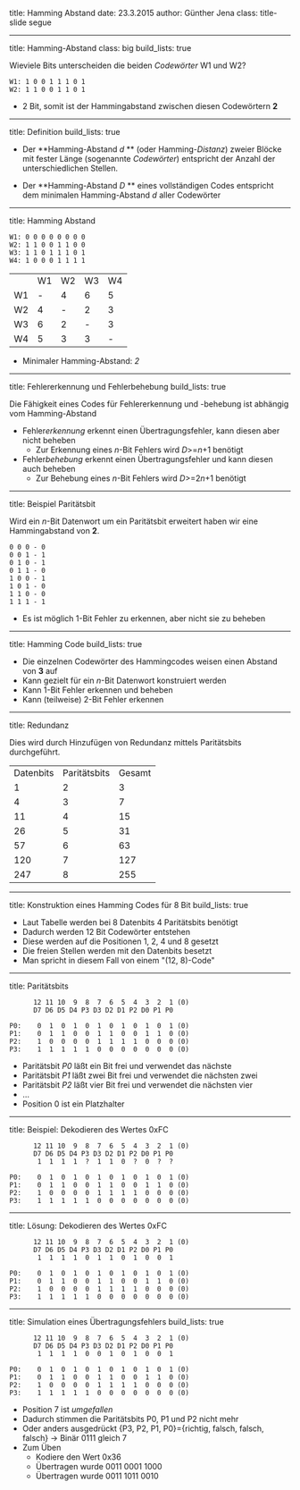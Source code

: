 title: Hamming Abstand
date: 23.3.2015
author: Günther Jena
class: title-slide segue

---

title: Hamming-Abstand 
class: big
build_lists: true

Wieviele Bits unterscheiden die beiden *Codewörter* W1 und W2?

    W1: 1 0 0 1 1 1 0 1
    W2: 1 1 0 0 1 1 0 1

* 2 Bit, somit ist der Hammingabstand zwischen diesen Codewörtern **2**

---

title: Definition
build_lists: true

* Der **Hamming-Abstand *d* ** (oder Hamming-*Distanz*) zweier Blöcke mit fester Länge (sogenannte *Codewörter*) entspricht der Anzahl der unterschiedlichen Stellen.

* Der **Hamming-Abstand *D* ** eines vollständigen Codes entspricht dem minimalen Hamming-Abstand *d* aller Codewörter

---

title: Hamming Abstand

    W1: 0 0 0 0 0 0 0 0
    W2: 1 1 0 0 1 1 0 0
    W3: 1 1 0 1 1 1 0 1
    W4: 1 0 0 0 1 1 1 1

<table>
<tr><td></td><td>W1</td><td>W2</td><td>W3</td><td>W4</td></tr>
<tr><td>W1</td><td>-</td><td>4</td><td>6</td><td>5</td></tr>
<tr><td>W2</td><td>4</td><td>-</td><td>2</td><td>3</td></tr>
<tr><td>W3</td><td>6</td><td>2</td><td>-</td><td>3</td></tr>
<tr><td>W4</td><td>5</td><td>3</td><td>3</td><td>-</td></tr>
</table>

* Minimaler Hamming-Abstand: *2*

---

title: Fehlererkennung und Fehlerbehebung
build_lists: true

Die Fähigkeit eines Codes für Fehlererkennung und -behebung ist abhängig vom Hamming-Abstand

* Fehler*erkennung* erkennt einen Übertragungsfehler, kann diesen aber nicht beheben
    * Zur Erkennung eines *n*-Bit Fehlers wird *D*>=*n*+1 benötigt
* Fehler*behebung* erkennt einen Übertragungsfehler und kann diesen auch beheben
    * Zur Behebung eines *n*-Bit Fehlers wird *D*>=2*n*+1 benötigt

---

title: Beispiel Paritätsbit

Wird ein *n*-Bit Datenwort um ein Paritätsbit erweitert haben wir eine Hammingabstand von **2**.

    0 0 0 - 0
    0 0 1 - 1
    0 1 0 - 1
    0 1 1 - 0
    1 0 0 - 1
    1 0 1 - 0
    1 1 0 - 0
    1 1 1 - 1

* Es ist möglich 1-Bit Fehler zu erkennen, aber nicht sie zu beheben

---

title: Hamming Code
build_lists: true

* Die einzelnen Codewörter des Hammingcodes weisen einen Abstand von **3** auf
* Kann gezielt für ein *n*-Bit Datenwort konstruiert werden
* Kann 1-Bit Fehler erkennen und beheben
* Kann (teilweise) 2-Bit Fehler erkennen

---

title: Redundanz

Dies wird durch Hinzufügen von Redundanz mittels Paritätsbits durchgeführt.

<table>
<tr><td>Datenbits</td><td>Paritätsbits</td><td>Gesamt</td></tr>
<tr><td>1</td><td>2</td><td>3</td></tr>
<tr><td>4</td><td>3</td><td>7</td></tr>
<tr><td>11</td><td>4</td><td>15</td></tr>
<tr><td>26</td><td>5</td><td>31</td></tr>
<tr><td>57</td><td>6</td><td>63</td></tr>
<tr><td>120</td><td>7</td><td>127</td></tr>
<tr><td>247</td><td>8</td><td>255</td></tr>
</table>

---

title: Konstruktion eines Hamming Codes für 8 Bit
build_lists: true

* Laut Tabelle werden bei 8 Datenbits 4 Paritätsbits benötigt
* Dadurch werden 12 Bit Codewörter entstehen
* Diese werden auf die Positionen 1, 2, 4 und 8 gesetzt
* Die freien Stellen werden mit den Datenbits besetzt
* Man spricht in diesem Fall von einem "(12, 8)-Code"

---

title: Paritätsbits

          12 11 10  9  8  7  6  5  4  3  2  1 (0)
          D7 D6 D5 D4 P3 D3 D2 D1 P2 D0 P1 P0

    P0:    0  1  0  1  0  1  0  1  0  1  0  1 (0) 
    P1:    0  1  1  0  0  1  1  0  0  1  1  0 (0)
    P2:    1  0  0  0  0  1  1  1  1  0  0  0 (0)
    P3:    1  1  1  1  1  0  0  0  0  0  0  0 (0)

* Paritätsbit *P0* läßt ein Bit frei und verwendet das nächste
* Paritätsbit *P1* läßt zwei Bit frei und verwendet die nächsten zwei
* Paritätsbit *P2* läßt vier Bit frei und verwendet die nächsten vier
* ...
* Position 0 ist ein Platzhalter

---

title: Beispiel: Dekodieren des Wertes 0xFC

          12 11 10  9  8  7  6  5  4  3  2  1 (0)
          D7 D6 D5 D4 P3 D3 D2 D1 P2 D0 P1 P0
           1  1  1  1  ?  1  1  0  ?  0  ?  ?

    P0:    0  1  0  1  0  1  0  1  0  1  0  1 (0) 
    P1:    0  1  1  0  0  1  1  0  0  1  1  0 (0)
    P2:    1  0  0  0  0  1  1  1  1  0  0  0 (0)
    P3:    1  1  1  1  1  0  0  0  0  0  0  0 (0)

---

title: Lösung: Dekodieren des Wertes 0xFC

          12 11 10  9  8  7  6  5  4  3  2  1 (0)
          D7 D6 D5 D4 P3 D3 D2 D1 P2 D0 P1 P0
           1  1  1  1  0  1  1  0  1  0  0  1

    P0:    0  1  0  1  0  1  0  1  0  1  0  1 (0) 
    P1:    0  1  1  0  0  1  1  0  0  1  1  0 (0)
    P2:    1  0  0  0  0  1  1  1  1  0  0  0 (0)
    P3:    1  1  1  1  1  0  0  0  0  0  0  0 (0)

---

title: Simulation eines Übertragungsfehlers
build_lists: true

          12 11 10  9  8  7  6  5  4  3  2  1 (0)
          D7 D6 D5 D4 P3 D3 D2 D1 P2 D0 P1 P0
           1  1  1  1  0  0  1  0  1  0  0  1

    P0:    0  1  0  1  0  1  0  1  0  1  0  1 (0) 
    P1:    0  1  1  0  0  1  1  0  0  1  1  0 (0)
    P2:    1  0  0  0  0  1  1  1  1  0  0  0 (0)
    P3:    1  1  1  1  1  0  0  0  0  0  0  0 (0)

* Position 7 ist *umgefallen*
* Dadurch stimmen die Paritätsbits P0, P1 und P2 nicht mehr
* Oder anders ausgedrückt {P3, P2, P1, P0}={richtig, falsch, falsch, falsch} -> Binär 0111 gleich 7
* Zum Üben
    * Kodiere den Wert 0x36
    * Übertragen wurde 0011 0001 1000 
    * Übertragen wurde 0011 1011 0010 
